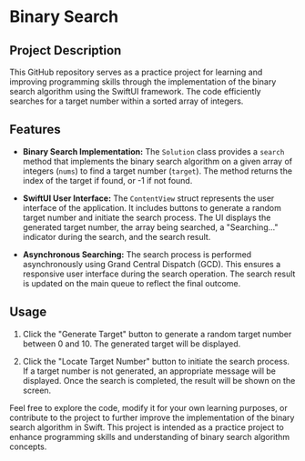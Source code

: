 # Binary Search

## Project Description
This GitHub repository serves as a practice project for learning and improving programming skills through the implementation of the binary search algorithm using the SwiftUI framework. The code efficiently searches for a target number within a sorted array of integers.

## Features
- **Binary Search Implementation:** The `Solution` class provides a `search` method that implements the binary search algorithm on a given array of integers (`nums`) to find a target number (`target`). The method returns the index of the target if found, or -1 if not found.

- **SwiftUI User Interface:** The `ContentView` struct represents the user interface of the application. It includes buttons to generate a random target number and initiate the search process. The UI displays the generated target number, the array being searched, a "Searching..." indicator during the search, and the search result.

- **Asynchronous Searching:** The search process is performed asynchronously using Grand Central Dispatch (GCD). This ensures a responsive user interface during the search operation. The search result is updated on the main queue to reflect the final outcome.

## Usage
1. Click the "Generate Target" button to generate a random target number between 0 and 10. The generated target will be displayed.

2. Click the "Locate Target Number" button to initiate the search process. If a target number is not generated, an appropriate message will be displayed. Once the search is completed, the result will be shown on the screen.

Feel free to explore the code, modify it for your own learning purposes, or contribute to the project to further improve the implementation of the binary search algorithm in Swift. This project is intended as a practice project to enhance programming skills and understanding of binary search algorithm concepts.
